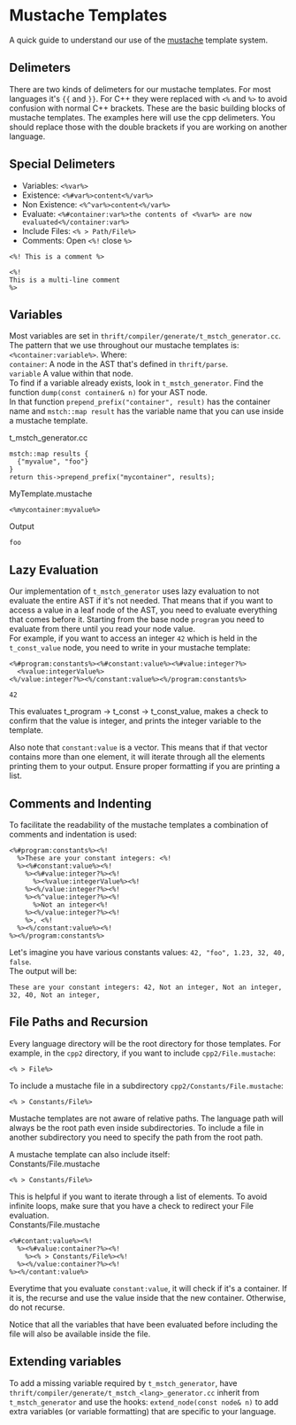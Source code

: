 # Mustache Templates

A quick guide to understand our use of the
[mustache](https://mustache.github.io/mustache.5.html) template system.

## Delimeters

There are two kinds of delimeters for our mustache templates. For most languages
it's `{{` and `}}`. For C++ they were replaced with `<%` and `%>` to avoid
confusion with normal C++ brackets. These are the basic building blocks of
mustache templates. The examples here will use the cpp delimeters. You
should replace those with the double brackets if you are working on another
language.

## Special Delimeters

* Variables: `<%var%>`
* Existence: `<%#var%>content<%/var%>`
* Non Existence: `<%^var%>content<%/var%>`
* Evaluate: `<%#container:var%>the contents of <%var%> are now evaluated<%/container:var%>`
* Include Files: `<% > Path/File%>`
* Comments: Open `<%!` close `%>`
```
<%! This is a comment %>

<%!
This is a multi-line comment
%>
```

## Variables
Most variables are set in `thrift/compiler/generate/t_mstch_generator.cc`.
The pattern that we use throughout our mustache templates is:
`<%container:variable%>`. Where:  
`container`: A node in the AST that's defined in `thrift/parse`.  
`variable` A value within that node.  
To find if a variable already exists, look in `t_mstch_generator`. Find
the function `dump(const container& n)` for your AST node.  
In that function `prepend_prefix("container", result)` has the container
name and `mstch::map result` has the variable name that you can use
inside a mustache template.  

t_mstch_generator.cc
```
mstch::map results {
  {"myvalue", "foo"}
}
return this->prepend_prefix("mycontainer", results);
```

MyTemplate.mustache
```
<%mycontainer:myvalue%>
```

Output
```
foo
```

## Lazy Evaluation
Our implementation of `t_mstch_generator` uses lazy evaluation to not
evaluate the entire AST if it's not needed. That means that if
you want to access a value in a leaf node of the AST, you need to evaluate
everything that comes before it. Starting from the base node `program` you
need to evaluate from there until you read your node value.  
For example, if you want to access an integer `42` which is held in the
`t_const_value` node, you need to write in your mustache template:  

```
<%#program:constants%><%#constant:value%><%#value:integer?%>
  <%value:integerValue%>
<%/value:integer?%><%/constant:value%><%/program:constants%>
```
```
42
```
This evaluates t_program -> t_const -> t_const_value, makes a check to
confirm that the value is integer, and prints the integer variable to
the template.

Also note that `constant:value` is a vector. This means that if that
vector contains more than one element, it will iterate through all the
elements printing them to your output. Ensure proper formatting if you
are printing a list.

## Comments and Indenting
To facilitate the readability of the mustache templates a combination of
comments and indentation is used:
```
<%#program:constants%><%!
  %>These are your constant integers: <%!
  %><%#constant:value%><%!
    %><%#value:integer?%><%!
      %><%value:integerValue%><%!
    %><%/value:integer?%><%!
    %><%^value:integer?%><%!
      %>Not an integer<%!
    %><%/value:integer?%><%!
    %>, <%!
  %><%/constant:value%><%!
%><%/program:constants%>
```
Let's imagine you have various constants values:
`42, "foo", 1.23, 32, 40, false`.  
The output will be:
```
These are your constant integers: 42, Not an integer, Not an integer, 32, 40, Not an integer, 
```

## File Paths and Recursion
Every language directory will be the root directory for those
templates. For example, in the `cpp2` directory, if you want to
include `cpp2/File.mustache`:
```
<% > File%>
```

To include a mustache file in a subdirectory `cpp2/Constants/File.mustache`:
```
<% > Constants/File%>
```  

Mustache templates are not aware of relative paths. The language path
will always be the root path even inside subdirectories. To include
a file in another subdirectory you need to specify the path from the
root path.  

A mustache template can also include itself:  
Constants/File.mustache
```
<% > Constants/File%>
```
This is helpful if you want to iterate through a list of elements. To
avoid infinite loops, make sure that you have a check to redirect your
File evaluation.  
Constants/File.mustache
```
<%#contant:value%><%!
  %><%#value:container?%><%!
    %><% > Constants/File%><%!
  %><%/value:container?%><%!
%><%/contant:value%>
```
Everytime that you evaluate `constant:value`, it will check if it's a
container. If it is, the recurse and use the value inside that
the new container. Otherwise, do not recurse.  

Notice that all the variables that have been evaluated before including
the file will also be available inside the file.

## Extending variables
To add a missing variable required by `t_mstch_generator`, have
`thrift/compiler/generate/t_mstch_<lang>_generator.cc` inherit from
`t_mstch_generator` and use the hooks: `extend_node(const node& n)` to
add extra variables (or variable formatting) that are specific to your
language.

